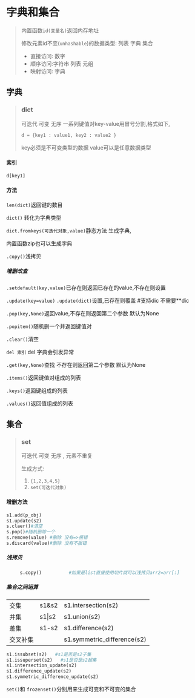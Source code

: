 # 字典和集合

> 内置函数`id(变量名)`返回内存地址
>
> 修改元素id不变(`unhashable`)的数据类型: 列表 字典 集合
>
> - 直接访问: 数字
> - 顺序访问:字符串 列表 元组
> - 映射访问: 字典

## 字典

> ### dict
>
> 可迭代 可变 无序
> 一系列键值对key-value用冒号分割,格式如下,
>
> ```python
> d = {key1 : value1, key2 : value2 }
> ```
>
> key必须是不可变类型的数据
> value可以是任意数据类型

#### 索引

```python
d[key1]
```

#### 方法

`len(dict)`返回键的数目

`dict()` 转化为字典类型

`dict.fromkeys(可迭代对象,value)`静态方法 生成字典,

内置函数zip也可以生成字典

`.copy()`浅拷贝

##### 增删改查

`.setdefault(key,value)`已存在则返回已存在的value,不存在则设置

`.update(key=value)` `.update(dict)`设置,已存在则覆盖   #支持dic 不需要**dic

`.pop(key,None)`返回value,不存在则返回第二个参数 默认为None

`.popitem()`随机删一个并返回键值对

`.clear()`清空

`del 索引` del 字典会引发异常

`.get(key,None)`查找 不存在则返回第二个参数 默认为None

`.items()`返回键值对组成的列表

`.keys()`返回键组成的列表

`.values()`返回值组成的列表



## 集合

> ### set
> 可迭代  可变 无序  ,  元素不重复
>
> 生成方式:
>
> 1. `{1,2,3,4,5}`
> 2. `set(可迭代对象)`

#### 增删方法

```python
s1.add(p_obj)
s1.update(s2) 
s.claer()#清空
s.pop()#随机删除一个
s.remove(value) #删除 没有=>报错
s.discard(value)#删除 没有不报错
```
##### 浅拷贝

```python
     s.copy()          #如果是list直接使用切片就可以浅拷贝arr2=arr[:]
```
##### 集合之间运算

|          |        |                             |
| :------- | :----- | :-------------------------- |
| 交集     | s1&s2  | s1.intersection(s2)         |
| 并集     | s1\|s2 | s1.union(s2)                |
| 差集     | s1-s2  | s1.difference(s2)           |
| 交叉补集 |        | s1.symmetric_difference(s2) |

```python
s1.issubset(s2)   #s1是否是s2子集
s1.issuperset(s2)   #s1是否是s2超集
s1.intersection_update(s2)  
s1.difference_update(s2)
s1.symmetric_difference_update(s2)
```
 `set()`和 `frozenset()`分别用来生成可变和不可变的集合